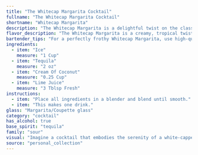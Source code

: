 ```yaml
---
title: "The Whitecap Margarita Cocktail"
fullname: "The Whitecap Margarita Cocktail"
shortname: "Whitecap Margarita"
description: "The Whitecap Margarita is a delightful twist on the classic Margarita, belonging to the Sour family. This creamy, tropical take emerged in the 1970s, likely born from the desire to create a more approachable, sweeter version of the traditional tequila cocktail. "
flavor_description: "The Whitecap Margarita is a creamy, tropical twist on the classic. The tequila provides a sharp, agave-forward base, while the cream of coconut adds a rich, sweet, and subtly nutty flavor. Lime juice balances the sweetness with a bright, citrusy tang, resulting in a refreshing and decadent cocktail with a smooth, velvety texture. "
bartender_tips: "For a perfectly frothy Whitecap Margarita, use high-quality tequila and fresh lime juice.  Shake with ice until super cold, then strain into a salt-rimmed glass. For a smooth, creamy texture, use a high-quality cream of coconut.  Don't over-shake, or it will become too foamy. Garnish with a lime wedge and enjoy the sweet, tropical, and slightly tart flavor. "
ingredients:
  - item: "Ice"
    measure: "1 Cup"
  - item: "Tequila"
    measure: "2 oz"
  - item: "Cream Of Coconut"
    measure: "0.25 Cup"
  - item: "Lime Juice"
    measure: "3 Tblsp Fresh"
instructions:
  - item: "Place all ingredients in a blender and blend until smooth."
  - item: "This makes one drink."
glass: "Margarita/Coupette glass"
category: "cocktail"
has_alcohol: true
base_spirit: "tequila"
family: "sour"
visual: "Imagine a cocktail that embodies the serenity of a white-capped wave crashing on a sandy beach.  **Describe the Whitecap Margarita in detail, focusing on its appearance. Consider the following:*** **Color:** Is it a vibrant, tropical hue, or more of a creamy white with subtle hints of color?* **Texture:** Is it smooth and velvety, or does it have a layered, distinct appearance?* **Garnish:** What type of garnish would enhance the visual appeal and complement the flavors of the cocktail?* **Glassware:** Does it sit elegantly in a classic margarita glass, or does it demand a more rustic vessel? Remember to evoke a sense of the beach and the coolness of the whitecap waves in your description. "
source: "personal_collection"
---
```


